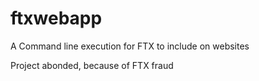 # ftxwebapp
A Command line execution for FTX to include on websites

Project abonded, because of FTX fraud
